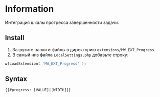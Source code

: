 # Information

Интеграция шкалы прогресса завершенности задачи.

## Install

1. Загрузите папки и файлы в директорию `extensions/MW_EXT_Progress`.
2. В самый низ файла `LocalSettings.php` добавьте строку:

```php
wfLoadExtension( 'MW_EXT_Progress' );
```

## Syntax

```html
{{#progress: [VALUE]|[WIDTH]}}
```
